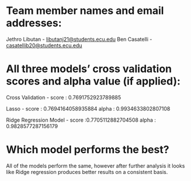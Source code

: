 # Team member names and email addresses:

Jethro Libutan - libutanj21@students.ecu.edu
Ben Casatelli - casatellib20@students.ecu.edu

# All three models’ cross validation scores and alpha value (if applied):

Cross Validation - score : 0.7691752923789885

Lasso - score : 0.7694164058935884
alpha : 0.9934633802807108

Ridge Regression Model - score :0.7705112882704508
alpha : 0.9828577287156179

# Which model performs the best?

All of the models perform the same, however after further analysis it looks like Ridge regression produces better results on a consistent basis.
